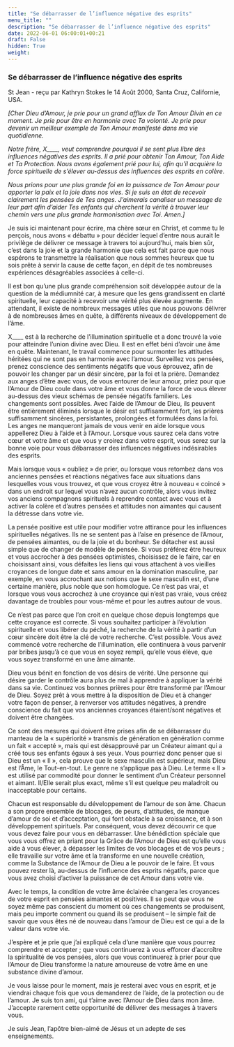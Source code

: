 ```yaml
---
title: "Se débarrasser de l’influence négative des esprits"
menu_title: ""
description: "Se débarrasser de l’influence négative des esprits"
date: 2022-06-01 06:00:01+00:21
draft: False
hidden: True
weight:
---
```

### Se débarrasser de l’influence négative des esprits

St Jean - reçu par Kathryn Stokes le 14 Août 2000, Santa Cruz, Californie, USA.

*[Cher Dieu d’Amour, je prie pour un grand afflux de Ton Amour Divin en ce moment. Je prie pour être en harmonie avec Ta volonté. Je prie pour devenir un meilleur exemple de Ton Amour manifesté dans ma vie quotidienne.*

*Notre frère, X____, veut comprendre pourquoi il se sent plus libre des influences négatives des esprits. Il a prié pour obtenir Ton Amour, Ton Aide et Ta Protection. Nous avons également prié pour lui, afin qu’il acquière la force spirituelle de s’élever au-dessus des influences des esprits en colère.*

*Nous prions pour une plus grande foi en la puissance de Ton Amour pour apporter la paix et la joie dans nos vies. Si je suis en état de recevoir clairement les pensées de Tes anges. J’aimerais canaliser un message de leur part afin d’aider Tes enfants qui cherchent la vérité à trouver leur chemin vers une plus grande harmonisation avec Toi. Amen.]*

Je suis ici maintenant pour écrire, ma chère sœur en Christ, et comme tu le perçois, nous avons « débattu » pour décider lequel d’entre nous aurait le privilège de délivrer ce message à travers toi aujourd’hui, mais bien sûr, c’est dans la joie et la grande harmonie que cela est fait parce que nous espérons te transmettre la réalisation que nous sommes heureux que tu sois prête à servir la cause de cette façon, en dépit de tes nombreuses expériences désagréables associées à celle-ci.

Il est bon qu’une plus grande compréhension soit développée autour de la question de la médiumnité car, à mesure que les gens grandissent en clarté spirituelle, leur capacité à recevoir une vérité plus élevée augmente. En attendant, il existe de nombreux messages utiles que nous pouvons délivrer à de nombreuses âmes en quête, à différents niveaux de développement de l’âme.

X____ est à la recherche de l’illumination spirituelle et a donc trouvé la voie pour atteindre l’union divine avec Dieu. Il est en effet béni d’avoir une âme en quête. Maintenant, le travail commence pour surmonter les attitudes héritées qui ne sont pas en harmonie avec l’amour. Surveillez vos pensées, prenez conscience des sentiments négatifs que vous éprouvez, afin de pouvoir les changer par un désir sincère, par la foi et la prière. Demandez aux anges d’être avec vous, de vous entourer de leur amour, priez pour que l’Amour de Dieu coule dans votre âme et vous donne la force de vous élever au-dessus des vieux schémas de pensée négatifs familiers. Les changements sont possibles. Avec l’aide de l’Amour de Dieu, ils peuvent être entièrement éliminés lorsque le désir est suffisamment fort, les prières suffisamment sincères, persistantes, prolongées et formulées dans la foi. Les anges ne manqueront jamais de vous venir en aide lorsque vous appellerez Dieu à l’aide et à l’Amour. Lorsque vous saurez cela dans votre cœur et votre âme et que vous y croirez dans votre esprit, vous serez sur la bonne voie pour vous débarrasser des influences négatives indésirables des esprits.

Mais lorsque vous « oubliez » de prier, ou lorsque vous retombez dans vos anciennes pensées et réactions négatives face aux situations dans lesquelles vous vous trouvez, et que vous croyez être à nouveau « coincé » dans un endroit sur lequel vous n’avez aucun contrôle, alors vous invitez vos anciens compagnons spirituels à reprendre contact avec vous et à activer la colère et d’autres pensées et attitudes non aimantes qui causent la détresse dans votre vie.

La pensée positive est utile pour modifier votre attirance pour les influences spirituelles négatives. Ils ne se sentent pas à l’aise en présence de l’Amour, de pensées aimantes, ou de la joie et du bonheur. Se détacher est aussi simple que de changer de modèle de pensée. Si vous préférez être heureux et vous accrocher à des pensées optimistes, choisissez de le faire, car en choisissant ainsi, vous défaites les liens qui vous attachent à vos vieilles croyances de longue date et sans amour en la domination masculine, par exemple, en vous accrochant aux notions que le sexe masculin est, d’une certaine manière, plus noble que son homologue. Ce n’est pas vrai, et lorsque vous vous accrochez à une croyance qui n’est pas vraie, vous créez davantage de troubles pour vous-même et pour les autres autour de vous.

Ce n’est pas parce que l’on croit en quelque chose depuis longtemps que cette croyance est correcte. Si vous souhaitez participer à l’évolution spirituelle et vous libérer du péché, la recherche de la vérité à partir d’un cœur sincère doit être la clé de votre recherche. C’est possible. Vous avez commencé votre recherche de l’illumination, elle continuera à vous parvenir par bribes jusqu’à ce que vous en soyez rempli, qu’elle vous élève, que vous soyez transformé en une âme aimante.

Dieu vous bénit en fonction de vos désirs de vérité. Une personne qui désire garder le contrôle aura plus de mal à apprendre à appliquer la vérité dans sa vie. Continuez vos bonnes prières pour être transformé par l’Amour de Dieu. Soyez prêt à vous mettre à la disposition de Dieu et à changer votre façon de penser, à renverser vos attitudes négatives, à prendre conscience du fait que vos anciennes croyances étaient/sont négatives et doivent être changées.

Ce sont des mesures qui doivent être prises afin de se débarrasser du manteau de la « supériorité » transmis de génération en génération comme un fait « accepté », mais qui est désapprouvé par un Créateur aimant qui a créé tous ses enfants égaux à ses yeux. Vous pourriez donc penser que si Dieu est un « Il », cela prouve que le sexe masculin est supérieur, mais Dieu est l’Âme, le Tout-en-tout. Le genre ne s’applique pas à Dieu. Le terme « Il » est utilisé par commodité pour donner le sentiment d’un Créateur personnel et aimant. Il/Elle serait plus exact, même s’il est quelque peu maladroit ou inacceptable pour certains.

Chacun est responsable du développement de l’amour de son âme. Chacun a son propre ensemble de blocages, de peurs, d’attitudes, de manque d’amour de soi et d’acceptation, qui font obstacle à sa croissance, et à son développement spirituels. Par conséquent, vous devez découvrir ce que vous devez faire pour vous en débarrasser. Une bénédiction spéciale que vous vous offrez en priant pour la Grâce de l’Amour de Dieu est qu’elle vous aide à vous élever, à dépasser les limites de vos blocages et de vos peurs ; elle travaille sur votre âme et la transforme en une nouvelle création, comme la Substance de l’Amour de Dieu a le pouvoir de le faire. Et vous pouvez rester là, au-dessus de l’influence des esprits négatifs, parce que vous avez choisi d’activer la puissance de cet Amour dans votre vie.

Avec le temps, la condition de votre âme éclairée changera les croyances de votre esprit en pensées aimantes et positives. Il se peut que vous ne soyez même pas conscient du moment où ces changements se produisent, mais peu importe comment ou quand ils se produisent – le simple fait de savoir que vous êtes né de nouveau dans l’amour de Dieu est ce qui a de la valeur dans votre vie.

J’espère et je prie que j’ai expliqué cela d’une manière que vous pourrez comprendre et accepter ; que vous continuerez à vous efforcer d’accroître la spiritualité de vos pensées, alors que vous continuerez à prier pour que l’Amour de Dieu transforme la nature amoureuse de votre âme en une substance divine d’amour.

Je vous laisse pour le moment, mais je resterai avec vous en esprit, et je viendrai chaque fois que vous demanderez de l’aide, de la protection ou de l’amour. Je suis ton ami, qui t’aime avec l’Amour de Dieu dans mon âme. J’accepte rarement cette opportunité de délivrer des messages à travers vous.

Je suis Jean, l’apôtre bien-aimé de Jésus et un adepte de ses enseignements.
